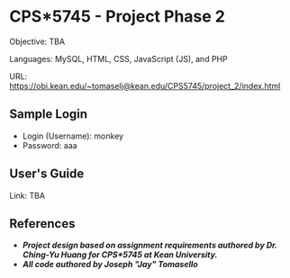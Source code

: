 # CPS*5745 - Project Phase 2
Objective: TBA

Languages: MySQL, HTML, CSS, JavaScript (JS), and PHP

URL: https://obi.kean.edu/~tomaselj@kean.edu/CPS5745/project_2/index.html

## Sample Login
- Login (Username): monkey
- Password: aaa

## User's Guide
Link: TBA

## References
- ***Project design based on assignment requirements authored by Dr. Ching-Yu Huang for CPS\*5745 at Kean University.***
- ***All code authored by Joseph "Jay" Tomasello***
